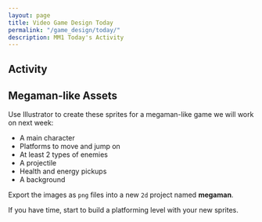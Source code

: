 ```yaml
---
layout: page
title: Video Game Design Today
permalink: "/game_design/today/"
description: MM1 Today's Activity
---
```


<h2>Activity <span id="date"></span></h2>
<script src="/public/js/today.js"></script>

## Megaman-like Assets

Use Illustrator to create these sprites for a megaman-like game we will work on next week:

* A main character
* Platforms to move and jump on
* At least 2 types of enemies
* A projectile
* Health and energy pickups
* A background

Export the images as <code>png</code> files into a new <code>2d</code> project named <strong>megaman</strong>.

If you have time, start to build a platforming level with your new sprites.


<!-- ## Falling Object Game

Create a **falling object game**. You character will move along the ground on bottom of the screen from side to side, trying to catch objects falling from the sky.

The character only moves left and right, using the keyboard.

The falling objects should all be created before the game starts, placed above the camera's view, and set to `inactive`.

Use several `Invoke` statements in the `GameManager` `Start` function to activate the falling objects at different times. Like this:

##### Inside GameManager
```csharp
// create a place to hold a falling object

[SerializedField]
FallingObjectController fallingObject1;

// create more Serialized Fields for more Falling Objects

void Start() {
  // activate your falling objects at different times
  // use different numbers if you like

  Invoke("activateFallingObject1", 2.5f);
  Invoke("activateFallingObject2", 3.7f);
  Invoke("activateFallingObject3", 4.3f);

  // etc...
}

// turn on the falling object after the given time

public void activateFallingObject1() {
  fallingObject1.gameObject.SetActive(true);
}

// create more functions for the other falling objects
```

<hr>

#### More Details

* The objects will fall naturally if you do not disable the built in gravity.
* There will be two types of falling objects:
  * A `good` one (supposed to be caught)
  * A `bad` one (supposed to be avoided)
* Keep track of the player's score by counting how many falling `good` objects he/she catches.
* Change the sprite of the player for a short time when he/she catches a falling object.
* The level ends if a player accidentally catches a `bad` object. Change the sprite for the player to something appropriate for losing, and display a losing message. Automatically restart the level 6 seconds later.
* Falling objects should be removed from the game when they hit the ground or the player.
* There should be at least 10 falling objects in the final game. You should test the game with a lot fewer, until those work - then add more.
* Add sound effects for important actions
* Add a menu -->


<!--Work on your final game project.-->


<!--

Walk Cycle

### Next

If you finish the walk cycle, create a new animation for one of these situations:

<div class="section" markdown="1">
* Running
* Jumping
* Sneaking
* Idle (what the character does when no buttons are pressed)
* Falling
</div>

It may help to search for drawings online of the poses for your chosen animation.

</div>

<!-- <p class="label">Web Design</p>
<div class="section" markdown="1">
  Complete [Codecademy's HTML & CSS lessons](https://www.codecademy.com/learn/web), or choose another lesson if you have completed that one.
</div>

<p class="label">Illustrator</p>
<div class="section" markdown="1">
  Find an interesting, new, or important [processing tutorial](https://processing.org/tutorials/) to investigate. Create a sketch that uses the ideas in the tutorial creatively.
</div>

<p class="label">Photoshop</p>
<div class="section" markdown="1">
  Find an interesting and new Photoshop effect or technique tutorial using Google. Create an image that uses the ideas in the tutorial creatively.
</div>

<p class="label">Video Editing and Special Effects</p>
<div class="section" markdown="1">
  Create a video review of your current phone. Include its relevant features, positives and negatives, and a recommendation on whether or not other consumers should buy it.
</div>

<p class="label">3D Modeling</p>
<div class="section" markdown="1">
  Create a 3D model of a specific model of car that you like. Add as much detail as possible.
</div> -->